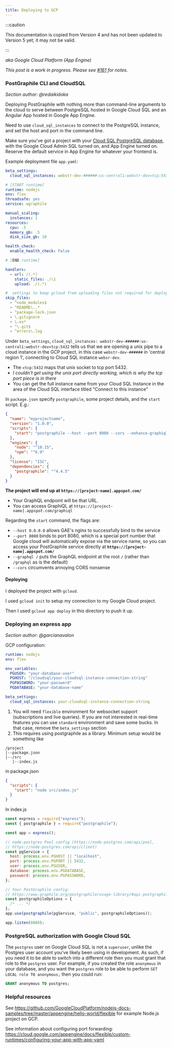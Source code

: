 ```yaml
---
title: Deploying to GCP
---
```


:::caution

This documentation is copied from Version 4 and has not been updated to Version
5 yet; it may not be valid.

:::

_aka Google Cloud Platform (App Engine)_

_This post is a work in progress. Please see
[#161](https://github.com/graphile/graphile.github.io/issues/161) for notes._

### PostGraphile CLI and CloudSQL

_Section author: @redaikidoka_

Deploying PostGraphile with nothing more than command-line arguments to the
cloud to serve between PostgreSQL hosted in Google Cloud SQL and an Angular App
hosted in Google App Engine.

Need to use `cloud_sql_instances` to connect to the PostgreSQL instance, and set
the host and port in the command line.

Make sure you've got a project with your
[Cloud SQL PostgreSQL database](https://cloud.google.com/sql/docs/postgres/connect-app-engine),
with the Google Cloud Admin SQL turned on, and App Engine turned on. Reserve the
default service in App Engine for whatever your frontend is.

Example deployment file `app.yaml`:

```yaml
beta_settings:
  cloud_sql_instances: webstr-dev-######:us-central1:webstr-dev=tcp:5432

# [START runtime]
runtime: nodejs
env: flex
threadsafe: yes
service: wgraphile

manual_scaling:
  instances: 1
resources:
  cpu: .5
  memory_gb: .5
  disk_size_gb: 10

health_check:
  enable_health_check: False

# [END runtime]

handlers:
  - url: /(.*)
    static_files: ./\1
    upload: ./(.*)

#  settings to keep gcloud from uploading files not required for deployment
skip_files:
  - ^node_modules$
  - ^README\..*
  - ^package-lock.json
  - \.gitignore
  - \.es*
  - ^\.git$
  - ^errors\.log
```

Under `beta_settings`,
`cloud_sql_instances: webstr-dev-######:us-central1:webstr-dev=tcp:5432` tells
us that we are opening a unix pipe to a cloud instance in the GCP project, in
this case `webstr-dev-######` in 'central region 1', connecting to Cloud SQL
instance `websr-dev`.

- The `=tcp:5432` maps that unix socket to tcp port 5432.
- _I couldn't get using the unix port directly working, which is why the tcp
  port piece is in there_
- You can get the full instance name from your Cloud SQL Instance in the area of
  the Cloud SQL interface titled "Connect to this instance"

In `package.json` specify `postgraphile`, some project details, and the `start`
script. E.g.:

```json
{
  "name": "myprojectname",
  "version": "1.0.0",
  "scripts": {
    "start": "postgraphile --host --port 8080 --cors --enhance-graphiql --graphql / 0.0.0.0 -c postgres://user:password@172.17.0.1:5432/str_dev"
  },
  "engines": {
    "node": "^10.15",
    "npm": "^6.9"
  },
  "license": "ISC",
  "dependencies": {
    "postgraphile": "^4.4.5"
  }
}
```

**The project will end up at `https://[project-name].appspot.com/`**

- Your GraphQL endpoint will be that URL.
- You can access GraphiQL at `https://[project-name].appspot.com/graphiql`

Regarding the `start` command, the flags are:

- `--host 0.0.0.0` allows GAE's nginx to successfully bind to the service
- `--port 8080` binds to port 8080, which is a special port number that Google
  cloud will automatically expose via the service name, so you can access your
  PostGraphile service directly at **`https://[project-name].appspot.com/`**
- `--graphql /` puts the GraphQL endpoint at the root `/` (rather than
  `/graphql` as is the default)
- `--cors` circumvents annoying CORS nonsense

#### Deploying

I deployed the project with `gcloud`.

I used `gcloud init` to setup my connection to my Google Cloud project.

Then I used `gcloud app deploy` in this directory to push it up.

### Deploying an express app

_Section author: @garcianavalon_

GCP configuration:

```yaml
runtime: nodejs
env: flex

env_variables:
  PGUSER: "your-database-user"
  PGHOST: "/cloudsql/your-cloudsql-instance-connection-string"
  PGPASSWORD: "your-password"
  PGDATABASE: "your-database-name"

beta_settings:
  cloud_sql_instances: your-cloudsql-instance-connection-string
```

1. You will need `flexible` environment for websocket support (subscriptions and
   live queries). If you are not interested in real-time features you can use
   `standard` environment and save some bucks. In that case, remove the
   `beta_settings` section
1. This requires using postgraphile as a library. Minimum setup would be
   something like

```
/project
|--package.json
|--/src
   |--index.js
```

in package.json

```json
{
  "scripts": {
    "start": "node src/index.js"
  }
}
```

In index.js

```js
const express = require("express");
const { postgraphile } = require("postgraphile");

const app = express();

// node-postgres Pool config (https://node-postgres.com/api/pool,
// https://node-postgres.com/api/client)
const pgService = {
  host: process.env.PGHOST || "localhost",
  port: process.env.PGPORT || 5432,
  user: process.env.PGUSER,
  database: process.env.PGDATABASE,
  password: process.env.PGPASSWORD,
};

// Your PostGraphile config:
// https://www.graphile.org/postgraphile/usage-library/#api-postgraphilepgservice-schemaname-options
const postgraphileOptions = {
  /* ... */
};
app.use(postgraphile(pgService, "public", postgraphileOptions));

app.listen(8080);
```

### PostgreSQL authorization with Google Cloud SQL

The `postgres` user on Google Cloud SQL is not a `superuser`, unlike the
Postgres user account you've likely been using in development. As such, if you
need it to be able to switch into a different role then you must grant that role
to the `postgres` user. For example, if you created the role `anonymous` in your
database, and you want the `postgres` role to be able to perform
`SET LOCAL role TO anonymous;` then you could run:

```sql
GRANT anonymous TO postgres;
```

### Helpful resources

See
https://github.com/GoogleCloudPlatform/nodejs-docs-samples/tree/master/appengine/hello-world/flexible
for example Node.js project on GCP.

See information about configuring port forwarding:
https://cloud.google.com/appengine/docs/flexible/custom-runtimes/configuring-your-app-with-app-yaml
